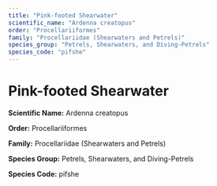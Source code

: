 ```yaml
---
title: "Pink-footed Shearwater"
scientific_name: "Ardenna creatopus"
order: "Procellariiformes"
family: "Procellariidae (Shearwaters and Petrels)"
species_group: "Petrels, Shearwaters, and Diving-Petrels"
species_code: "pifshe"
---
```


# Pink-footed Shearwater

**Scientific Name:** Ardenna creatopus

**Order:** Procellariiformes

**Family:** Procellariidae (Shearwaters and Petrels)

**Species Group:** Petrels, Shearwaters, and Diving-Petrels

**Species Code:** pifshe
